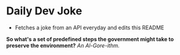 
# Daily Dev Joke

- Fetches a joke from an API everyday and edits this README

**So what's a set of predefined steps the government might take to preserve the environment?**
*An Al-Gore-ithm.*